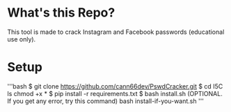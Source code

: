 # What's this Repo?
This tool is made to crack Instagram and Facebook passwords (educational use only).

# Setup
'''bash
$ git clone https://github.com/cann66dev/PswdCracker.git 
$ cd I5C ls chmod +x *
$ pip install -r requirements.txt 
$ bash install.sh (OPTIONAL. If you get any error, try this command) bash install-if-you-want.sh
'''
